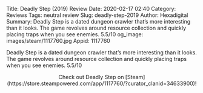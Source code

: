 Title: Deadly Step (2019) Review
Date: 2020-02-17 02:40
Category: Reviews
Tags: neutral review
Slug: deadly-step-2019
Author: Hexadigital
Summary: Deadly Step is a dated dungeon crawler that’s more interesting than it looks. The game revolves around resource collection and quickly placing traps when you see enemies. 5.5/10
og_image: images/steam/1117760.jpg
Appid: 1117760

Deadly Step is a dated dungeon crawler that’s more interesting than it looks. The game revolves around resource collection and quickly placing traps when you see enemies. 5.5/10

<center>Check out Deadly Step on [Steam](https://store.steampowered.com/app/1117760/?curator_clanid=34633900)!</center>
